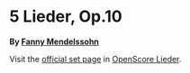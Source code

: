 
# 5 Lieder, Op.10

__By [Fanny Mendelssohn](..)__

Visit the [official set page] in [OpenScore Lieder].

[official set page]: https://musescore.com/openscore-lieder-corpus/sets/5016673
[OpenScore Lieder]: https://musescore.com/openscore-lieder-corpus
